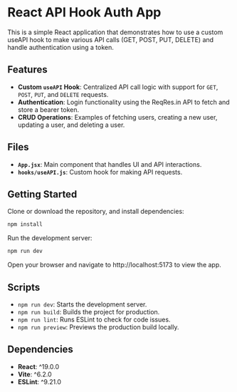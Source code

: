 # React API Hook Auth App
This is a simple React application that demonstrates how to use a custom useAPI hook to make various API calls (GET, POST, PUT, DELETE) and handle authentication using a token.

## Features

* **Custom `useAPI` Hook**: Centralized API call logic with support for `GET`, `POST`, `PUT`, and `DELETE` requests.
* **Authentication**: Login functionality using the ReqRes.in API to fetch and store a bearer token.
* **CRUD Operations**: Examples of fetching users, creating a new user, updating a user, and deleting a user.

## Files

* **`App.jsx`**: Main component that handles UI and API interactions.
* **`hooks/useAPI.js`**: Custom hook for making API requests.

## Getting Started

Clone or download the repository, and install dependencies:
```bash
npm install
```

Run the development server:
```bash
npm run dev
```

Open your browser and navigate to http://localhost:5173 to view the app.

## Scripts

* `npm run dev`: Starts the development server.
* `npm run build`: Builds the project for production.
* `npm run lint`: Runs ESLint to check for code issues.
* `npm run preview`: Previews the production build locally.

## Dependencies

* **React**: ^19.0.0
* **Vite**: ^6.2.0
* **ESLint**: ^9.21.0